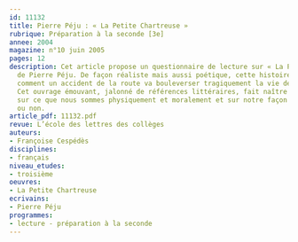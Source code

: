 ```yaml
---
id: 11132
title: Pierre Péju : « La Petite Chartreuse »
rubrique: Préparation à la seconde [3e]
annee: 2004
magazine: n°10 juin 2005
pages: 12
description: Cet article propose un questionnaire de lecture sur « La Petite Chartreuse »
  de Pierre Péju. De façon réaliste mais aussi poétique, cette histoire nous raconte
  comment un accident de la route va bouleverser tragiquement la vie de trois personnes.
  Cet ouvrage émouvant, jalonné de références littéraires, fait naître une réflexion
  sur ce que nous sommes physiquement et moralement et sur notre façon de l’accepter
  ou non.
article_pdf: 11132.pdf
revue: L’école des lettres des collèges
auteurs:
- Françoise Cespédès
disciplines:
- français
niveau_etudes:
- troisième
oeuvres:
- La Petite Chartreuse
ecrivains:
- Pierre Péju
programmes:
- lecture - préparation à la seconde
---
```

